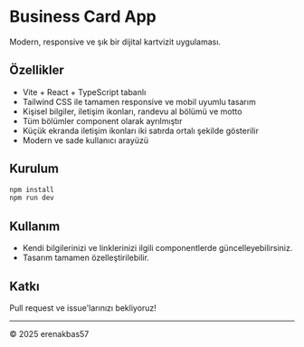 # Business Card App

Modern, responsive ve şık bir dijital kartvizit uygulaması.

## Özellikler
- Vite + React + TypeScript tabanlı
- Tailwind CSS ile tamamen responsive ve mobil uyumlu tasarım
- Kişisel bilgiler, iletişim ikonları, randevu al bölümü ve motto
- Tüm bölümler component olarak ayrılmıştır
- Küçük ekranda iletişim ikonları iki satırda ortalı şekilde gösterilir
- Modern ve sade kullanıcı arayüzü

## Kurulum

```bash
npm install
npm run dev
```

## Kullanım
- Kendi bilgilerinizi ve linklerinizi ilgili componentlerde güncelleyebilirsiniz.
- Tasarım tamamen özelleştirilebilir.

## Katkı
Pull request ve issue'larınızı bekliyoruz!

---

© 2025 erenakbas57

